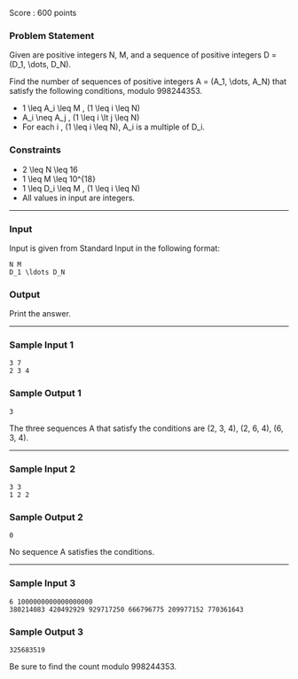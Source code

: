 Score : 600 points

### Problem Statement

Given are positive integers N, M, and a sequence of positive integers D = (D\_1, \dots, D\_N).

Find the number of sequences of positive integers A = (A\_1, \dots, A\_N) that satisfy the following conditions, modulo 998244353.

* 1 \leq A\_i \leq M \, (1 \leq i \leq N)
* A\_i \neq A\_j \, (1 \leq i \lt j \leq N)
* For each i \, (1 \leq i \leq N), A\_i is a multiple of D\_i.

### Constraints

* 2 \leq N \leq 16
* 1 \leq M \leq 10^{18}
* 1 \leq D\_i \leq M \, (1 \leq i \leq N)
* All values in input are integers.

---

### Input

Input is given from Standard Input in the following format:

```
N M
D_1 \ldots D_N
```

### Output

Print the answer.

---

### Sample Input 1

```
3 7
2 3 4
```

### Sample Output 1

```
3
```

The three sequences A that satisfy the conditions are (2, 3, 4), (2, 6, 4), (6, 3, 4).

---

### Sample Input 2

```
3 3
1 2 2
```

### Sample Output 2

```
0
```

No sequence A satisfies the conditions.

---

### Sample Input 3

```
6 1000000000000000000
380214083 420492929 929717250 666796775 209977152 770361643
```

### Sample Output 3

```
325683519
```

Be sure to find the count modulo 998244353.